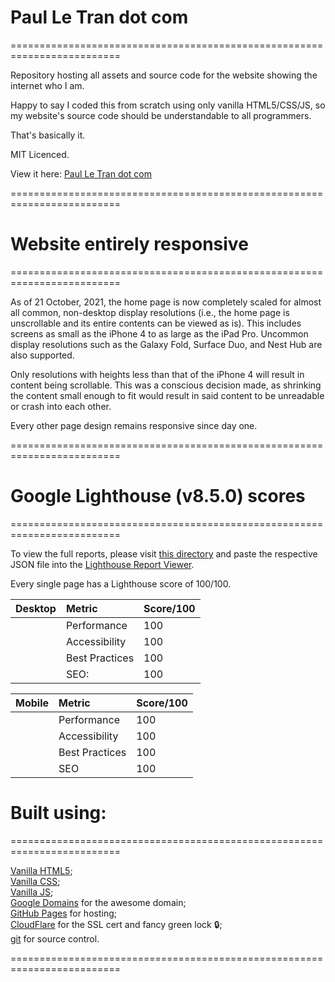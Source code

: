 # Paul Le Tran dot com
=========================================================================

Repository hosting all assets and source code for the website showing the internet who I am.

Happy to say I coded this from scratch using only vanilla HTML5/CSS/JS, so my website's source code should be understandable to all programmers.

That's basically it.

MIT Licenced.

View it here: [Paul Le Tran dot com](https://paulletran.com/)

=========================================================================

# Website entirely responsive
=========================================================================

As of 21 October, 2021, the home page is now completely scaled for almost all common, non-desktop display resolutions (i.e., the home page is unscrollable and its entire contents can be viewed as is). This includes screens as small as the iPhone 4 to as large as the iPad Pro. Uncommon display resolutions such as the Galaxy Fold, Surface Duo, and Nest Hub are also supported.

Only resolutions with heights less than that of the iPhone 4 will result in content being scrollable. This was a conscious decision made, as shrinking the content small enough to fit would result in said content to be unreadable or crash into each other.

Every other page design remains responsive since day one.

=========================================================================

# Google Lighthouse (v8.5.0) scores
=========================================================================

To view the full reports, please visit [this directory](https://github.com/PaulTran47/paultran47.github.io/tree/master/lighthouse_reports) and paste the respective JSON file into the [Lighthouse Report Viewer](https://googlechrome.github.io/lighthouse/viewer/).

Every single page has a Lighthouse score of 100/100.

| Desktop         | Metric         | Score/100 |
|:----------------|:---------------|:----------|
| &nbsp;          | Performance    | 100       |
| &nbsp;          | Accessibility  | 100       |
| &nbsp;          | Best Practices | 100       |
| &nbsp;          | SEO:           | 100       |

| Mobile          | Metric         | Score/100 |
|:----------------|:---------------|:----------|
| &nbsp;          | Performance    | 100       |
| &nbsp;          | Accessibility  | 100       |
| &nbsp;          | Best Practices | 100       |
| &nbsp;          | SEO            | 100       |

# Built using:
=========================================================================

[Vanilla HTML5](https://developer.mozilla.org/en-US/docs/Web/HTML);<br>
[Vanilla CSS](https://developer.mozilla.org/en-US/docs/Web/CSS);<br>
[Vanilla JS](https://developer.mozilla.org/en-US/docs/Web/JavaScript);<br>
[Google Domains](https://domains.google/) for the awesome domain;<br>
[GitHub Pages](https://pages.github.com/) for hosting;<br>
[CloudFlare](https://www.cloudflare.com/) for the SSL cert and fancy green lock :lock:;<br>
[git](https://git-scm.com/) for source control.

=========================================================================
